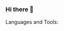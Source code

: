 ### Hi there 👋

Languages and Tools:
<link rel="stylesheet" href="https://cdn.jsdelivr.net/gh/devicons/devicon@v2.15.1/devicon.min.css">

<!--
**lyaskovetsiv/lyaskovetsiv** is a ✨ _special_ ✨ repository because its `README.md` (this file) appears on your GitHub profile.

Here are some ideas to get you started:

- 🔭 I’m currently working on ...
- 🌱 I’m currently learning ...
- 👯 I’m looking to collaborate on ...
- 🤔 I’m looking for help with ...
- 💬 Ask me about ...
- 📫 How to reach me: ...
- 😄 Pronouns: ...
- ⚡ Fun fact: ...
-->
